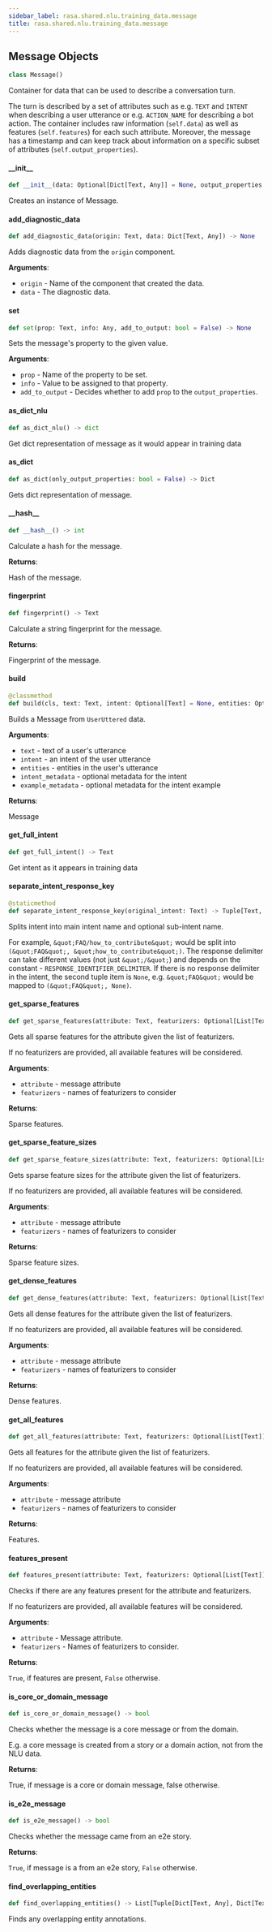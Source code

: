 ```yaml
---
sidebar_label: rasa.shared.nlu.training_data.message
title: rasa.shared.nlu.training_data.message
---
```

## Message Objects

```python
class Message()
```

Container for data that can be used to describe a conversation turn.

The turn is described by a set of attributes such as e.g. `TEXT`  and  `INTENT`
when describing a user utterance or e.g. `ACTION_NAME` for describing a bot action.
The container includes raw information (`self.data`) as well as features
(`self.features`) for each such attribute.
Moreover, the message has a timestamp and can keep track about information
on a specific subset of attributes (`self.output_properties`).

#### \_\_init\_\_

```python
def __init__(data: Optional[Dict[Text, Any]] = None, output_properties: Optional[Set] = None, time: Optional[int] = None, features: Optional[List["Features"]] = None, **kwargs: Any, ,) -> None
```

Creates an instance of Message.

#### add\_diagnostic\_data

```python
def add_diagnostic_data(origin: Text, data: Dict[Text, Any]) -> None
```

Adds diagnostic data from the `origin` component.

**Arguments**:

- `origin` - Name of the component that created the data.
- `data` - The diagnostic data.

#### set

```python
def set(prop: Text, info: Any, add_to_output: bool = False) -> None
```

Sets the message&#x27;s property to the given value.

**Arguments**:

- `prop` - Name of the property to be set.
- `info` - Value to be assigned to that property.
- `add_to_output` - Decides whether to add `prop` to the `output_properties`.

#### as\_dict\_nlu

```python
def as_dict_nlu() -> dict
```

Get dict representation of message as it would appear in training data

#### as\_dict

```python
def as_dict(only_output_properties: bool = False) -> Dict
```

Gets dict representation of message.

#### \_\_hash\_\_

```python
def __hash__() -> int
```

Calculate a hash for the message.

**Returns**:

  Hash of the message.

#### fingerprint

```python
def fingerprint() -> Text
```

Calculate a string fingerprint for the message.

**Returns**:

  Fingerprint of the message.

#### build

```python
@classmethod
def build(cls, text: Text, intent: Optional[Text] = None, entities: Optional[List[Dict[Text, Any]]] = None, intent_metadata: Optional[Any] = None, example_metadata: Optional[Any] = None, **kwargs: Any, ,) -> "Message"
```

Builds a Message from `UserUttered` data.

**Arguments**:

- `text` - text of a user&#x27;s utterance
- `intent` - an intent of the user utterance
- `entities` - entities in the user&#x27;s utterance
- `intent_metadata` - optional metadata for the intent
- `example_metadata` - optional metadata for the intent example
  

**Returns**:

  Message

#### get\_full\_intent

```python
def get_full_intent() -> Text
```

Get intent as it appears in training data

#### separate\_intent\_response\_key

```python
@staticmethod
def separate_intent_response_key(original_intent: Text) -> Tuple[Text, Optional[Text]]
```

Splits intent into main intent name and optional sub-intent name.

For example, `&quot;FAQ/how_to_contribute&quot;` would be split into
`(&quot;FAQ&quot;, &quot;how_to_contribute&quot;)`. The response delimiter can
take different values (not just `&quot;/&quot;`) and depends on the
constant - `RESPONSE_IDENTIFIER_DELIMITER`.
If there is no response delimiter in the intent, the second tuple
item is `None`, e.g. `&quot;FAQ&quot;` would be mapped to `(&quot;FAQ&quot;, None)`.

#### get\_sparse\_features

```python
def get_sparse_features(attribute: Text, featurizers: Optional[List[Text]] = None) -> Tuple[Optional["Features"], Optional["Features"]]
```

Gets all sparse features for the attribute given the list of featurizers.

If no featurizers are provided, all available features will be considered.

**Arguments**:

- `attribute` - message attribute
- `featurizers` - names of featurizers to consider
  

**Returns**:

  Sparse features.

#### get\_sparse\_feature\_sizes

```python
def get_sparse_feature_sizes(attribute: Text, featurizers: Optional[List[Text]] = None) -> Dict[Text, List[int]]
```

Gets sparse feature sizes for the attribute given the list of featurizers.

If no featurizers are provided, all available features will be considered.

**Arguments**:

- `attribute` - message attribute
- `featurizers` - names of featurizers to consider
  

**Returns**:

  Sparse feature sizes.

#### get\_dense\_features

```python
def get_dense_features(attribute: Text, featurizers: Optional[List[Text]] = None) -> Tuple[Optional["Features"], Optional["Features"]]
```

Gets all dense features for the attribute given the list of featurizers.

If no featurizers are provided, all available features will be considered.

**Arguments**:

- `attribute` - message attribute
- `featurizers` - names of featurizers to consider
  

**Returns**:

  Dense features.

#### get\_all\_features

```python
def get_all_features(attribute: Text, featurizers: Optional[List[Text]] = None) -> List["Features"]
```

Gets all features for the attribute given the list of featurizers.

If no featurizers are provided, all available features will be considered.

**Arguments**:

- `attribute` - message attribute
- `featurizers` - names of featurizers to consider
  

**Returns**:

  Features.

#### features\_present

```python
def features_present(attribute: Text, featurizers: Optional[List[Text]] = None) -> bool
```

Checks if there are any features present for the attribute and featurizers.

If no featurizers are provided, all available features will be considered.

**Arguments**:

- `attribute` - Message attribute.
- `featurizers` - Names of featurizers to consider.
  

**Returns**:

  ``True``, if features are present, ``False`` otherwise.

#### is\_core\_or\_domain\_message

```python
def is_core_or_domain_message() -> bool
```

Checks whether the message is a core message or from the domain.

E.g. a core message is created from a story or a domain action,
not from the NLU data.

**Returns**:

  True, if message is a core or domain message, false otherwise.

#### is\_e2e\_message

```python
def is_e2e_message() -> bool
```

Checks whether the message came from an e2e story.

**Returns**:

  `True`, if message is a from an e2e story, `False` otherwise.

#### find\_overlapping\_entities

```python
def find_overlapping_entities() -> List[Tuple[Dict[Text, Any], Dict[Text, Any]]]
```

Finds any overlapping entity annotations.

